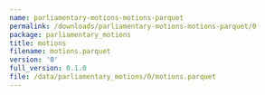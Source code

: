 ```yaml
---
name: parliamentary-motions-motions-parquet
permalink: /downloads/parliamentary-motions-motions-parquet/0
package: parliamentary_motions
title: motions
filename: motions.parquet
version: '0'
full_version: 0.1.0
file: /data/parliamentary_motions/0/motions.parquet
---
```

